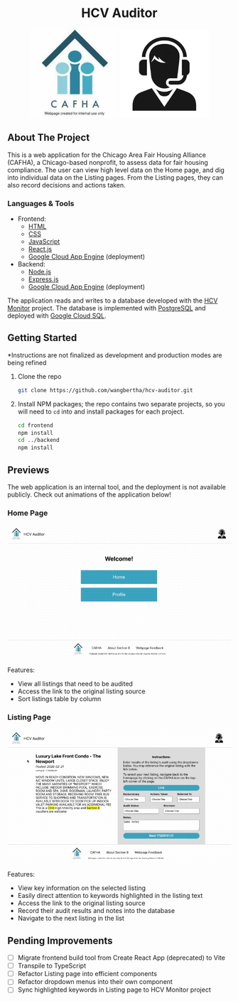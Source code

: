 <div align="center">
  <h1 align="center">HCV Auditor</h1>
  <div>
    <img
      src="./frontend/src/Components/Assets/home-icon.png"
      alt="Project representative icon #1 (in lieu of logo)"
      width="200"
    />
    <img
      src="./frontend/src/Components/Assets/profile-icon.png"
      alt="Project representative icon #2 (in lieu of logo)"
      width="200"
    />
  </div>
</div>

## About The Project

This is a web application for the Chicago Area Fair Housing Alliance (CAFHA), a Chicago-based nonprofit, to assess data for fair housing compliance. The user can view high level data on the Home page, and dig into individual data on the Listing pages. From the Listing pages, they can also record decisions and actions taken.

### Languages & Tools

* Frontend:
  * [HTML](https://developer.mozilla.org/en-US/docs/Web/HTML)
  * [CSS](https://developer.mozilla.org/en-US/docs/Web/CSS)
  * [JavaScript](https://developer.mozilla.org/en-US/docs/Web/JavaScript)
  * [React.js](https://react.dev/)
  * [Google Cloud App Engine](https://cloud.google.com/appengine/) (deployment)
* Backend:
  * [Node.js](https://nodejs.org/en)
  * [Express.js](https://expressjs.com/)
  * [Google Cloud App Engine](https://cloud.google.com/appengine/) (deployment)

The application reads and writes to a database developed with the [HCV Monitor](https://github.com/ikennedy240/hcv_monitor) project. The database is implemented with [PostgreSQL](https://www.postgresql.org/) and deployed with [Google Cloud SQL](https://cloud.google.com/sql/).

## Getting Started

*Instructions are not finalized as development and production modes are being refined

1. Clone the repo
   ```sh
   git clone https://github.com/wangbertha/hcv-auditor.git
   ```
2. Install NPM packages; the repo contains two separate projects, so you will need to `cd` into and install packages for each project.
   ```sh
   cd frontend
   npm install
   cd ../backend
   npm install
   ```

## Previews

The web application is an internal tool, and the deployment is not available publicly. Check out animations of the application below!

### Home Page

<img
  src="./homepage-demo.gif"
  alt="Animation of Home page features"
  width="600"
/>

Features:

* View all listings that need to be audited
* Access the link to the original listing source
* Sort listings table by column

### Listing Page

<img
  src="./listingpage-demo.gif"
  alt="Animation of Listing page features"
  width="600"
/>

Features:

* View key information on the selected listing
* Easily direct attention to keywords highlighted in the listing text
* Access the link to the original listing source
* Record their audit results and notes into the database
* Navigate to the next listing in the list

## Pending Improvements

- [ ] Migrate frontend build tool from Create React App (deprecated) to Vite
- [ ] Transpile to TypeScript
- [ ] Refactor Listing page into efficient components
- [ ] Refactor dropdown menus into their own component
- [ ] Sync highlighted keywords in Listing page to HCV Monitor project
